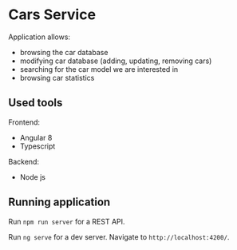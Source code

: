 # Cars Service

Application allows:

- browsing the car database
- modifying car database (adding, updating, removing cars)
- searching for the car model we are interested in 
- browsing car statistics

## Used tools

Frontend: 
- Angular 8
- Typescript

Backend:
- Node js

## Running application

Run `npm run server` for a REST API.

Run `ng serve` for a dev server. Navigate to `http://localhost:4200/`. 



